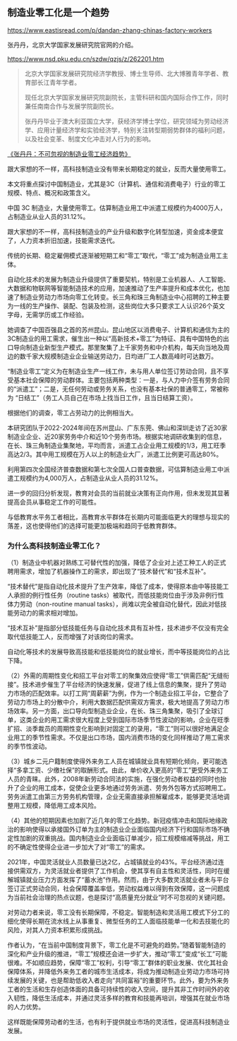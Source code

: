 ## 制造业零工化是一个趋势

https://www.eastisread.com/p/dandan-zhang-chinas-factory-workers

张丹丹，北京大学国家发展研究院官网的介绍。

https://www.nsd.pku.edu.cn/szdw/qzjs/z/262201.htm

> 北京大学国家发展研究院经济学教授、博士生导师、北大博雅青年学者、教育部长江青年学者。
> 
> 现任北京大学国家发展研究院副院长，主管科研和国内国际合作工作，同时兼任南南合作与发展学院副院长。
> 
> 张丹丹毕业于澳大利亚国立大学，获经济学博士学位，研究领域为劳动经济学、应用计量经济学和实验经济学，特别关注转型期弱势群体的福利问题，以及社会变革、制度文化冲击对人行为的影响。

[《张丹丹：不可忽视的制造业零工经济趋势》](https://mp.weixin.qq.com/s/Td3LiMgqR36PPpd36rjBAg)

跟大家想的不一样，高科技制造业没有带来长期稳定的就业，反而大量使用零工。

本文将重点探讨中国制造业，尤其是3C（计算机、通信和消费电子）行业的零工规模、特点、概况和政策含义。

中国 3C 制造业，大量使用零工。估算制造业用工中派遣工规模约为4000万人，占制造业从业人员的31.12%。

跟大家想的不一样，高科技制造业的产业升级和数字化转型加速，资金成本便宜了，人力资本折旧加速，技能需求迭代。

传统的长期、稳定雇佣模式逐渐被短期工和“零工”取代，“零工”成为制造业用工主体。

自动化技术的发展为制造业升级提供了重要契机，特别是工业机器人、人工智能、大数据和物联网等智能制造技术的应用，加速推动了生产率提升和成本优化，也加速了制造业劳动力市场向零工化转变。长三角和珠三角制造业中心招聘的工种主要为一线的生产操作、装配、包装及检测，这些岗位大多只要求工人认识26个英文字母，无需学历或工作经验。

她调查了中国百强县之首的苏州昆山。昆山地区以消费电子、计算机和通信为主的3C制造业的用工需求，催生出一种以“高新技术+零工”为特征、具有中国特色的出口导向制造业新型生产模式。那里聚集了上千家劳务和中介机构，每天向当地及周边的数千家大规模制造业企业输送劳动力，日均进厂工人数高峰时可达数万。

“制造业零工”定义为在制造业生产一线工作，未与用人单位签订劳动合同，且不享受基本社会保障的劳动群体。主要包括两种类型：一是，与人力中介签有劳务合同的“派遣工”；二是，无任何劳动或劳务关系，也没有基本社保的普通零工，常被称为 “日结工”（务工人员自己在市场上找当日工作，且当日结算工资）。

根据他们的调查，零工占劳动力的比例相当大。

本研究团队于2022-2024年间在苏州昆山、广东东莞、佛山和深圳走访了近30家制造业企业、近20家劳务中介和近10个劳务市场。根据实地调研收集到的信息，在长、珠三角制造业集聚地，平均而言，派遣工占企业用工规模的1/3，用工旺季高达2/3。其中用工规模在万人以上的制造业大厂，派遣工比例更可高达80%。

利用第四次全国经济普查数据和第七次全国人口普查数据，可估算制造业用工中派遣工规模约为4,000万人，占制造业从业人员的31.12%。

进一步的回归分析发现，教育对会员的当前就业决策有正向作用，但未发现其显著提高会员从事稳定工作的可能性。

与低教育水平务工者相比，高教育水平群体在长期内可能面临更大的理想与现实的落差，这也使得他们的选择可能更加极端和趋同于低教育群体。

### 为什么高科技制造业零工化？

（1）制造业中机器对熟练工可替代性的加强，降低了企业对上述工种工人的正式聘用需求，增加了机器操作工的需求，即出现了“技术替代”和“技术互补”。

“技术替代”是指自动化技术提升了生产效率，降低了成本，使得原本由中等技能工人承担的例行性任务（routine tasks）被取代，而低技能岗位由于涉及非例行性体力劳动（non-routine manual tasks），尚难以完全被自动化替代，因此对低技能劳动力的需求相对增加。

“技术互补”是指部分低技能任务与自动化技术具有互补性，技术进步不仅没有完全取代低技能工人，反而增强了对该岗位的需求。

自动化等技术的发展导致高技能和低技能岗位的就业增长，而中等技能岗位的占比下降。

（2）外需的周期性变化和招工平台对零工的聚集效应使得“零工”供需匹配“无缝衔接”。技术进步催生了平台经济的快速发展，促进了线上信息的集聚，提升了劳动力市场的匹配效率。以打工网“周薪薪”为例，作为一个制造业招工平台，它整合了劳动力市场上的分散中介，利用大数据匹配供需双方需求，极大地提高了劳动力市场效率。另一方面，出口导向型制造业企业，在长、珠三角集聚，吸引了全球订单，这类企业的用工需求很大程度上受到国际市场季节性波动的影响，企业在旺季扩招、淡季裁员的周期性变化影响到对固定工的录用，“零工”则可以很好地满足企业用工的季节性需求。不仅是出口市场，国内消费市场的变化同样推动了用工需求的季节性波动。

（3）城乡二元户籍制度使得外来务工人员在城镇就业具有短期化倾向，更可能选择“多拿工资、少缴社保”的取酬形式。由此，单价收入更高的“零工”更受外来务工人员的青睐。此外，2008年新劳动合同法的实施，在强化劳动者权益的同时也抬升了企业的用工成本，促使企业更多地通过劳务派遣、劳务外包等方式招聘用工。劳务派遣工由第三方劳务机构管理，企业无需直接承担解雇成本，能够更灵活地调整用工规模，降低用工成本风险。

（4）其他的短期因素也加剧了近几年的零工化趋势。新冠疫情冲击和国际地缘政治的影响使得以承接国外订单为主的制造业企业面临国内经济下行和国际市场不确定性加剧的双重挑战。国内制造业企业面临订单减少，招工规模缩减等挑战，用工的不确定性使得企业进一步加大了对“零工”的需求。

2021年，中国灵活就业人员数量已达2亿，占城镇就业的43%。平台经济通过连接供需双方，为灵活就业者提供了工作机会，使其享有自主性和灵活性，同时在缓解城镇就业压力方面发挥了“蓄水池”作用。然而，由于大多数灵活就业者未与平台签订正式劳动合同，社会保障覆盖率低，劳动权益难以得到有效保障，这一问题成为当前社会治理的热点议题，也是探讨“高质量充分就业”时不可忽视的关键问题。

对劳动力者来说，零工没有长期保障，不稳定。智能制造和灵活用工模式下分工的细化使得长期在流水线上从事重复、微型任务的工人面临技能单一化和去技能化的风险，对其人力资本积累形成挑战。

作者认为，“在当前中国制度背景下，零工化是不可避免的趋势。”随着智能制造的深化和产业升级的推进，“零工”规模还会进一步扩大，推动“零工”变成“长工”可能很难。不如顺应趋势，保障“零工”权利，引导“零工”群体的职业发展、优化其社会保障体系，并降低外来务工者的城市生活成本，将成为推动制造业劳动力市场可持续发展的关键，也是帮助低收入者走向“共同富裕”的重要环节。此外，要为外来务工者的生活和生存创造体面的具备可持续性的收入空间，提升其非工作时间外的收入韧性，降低生活成本，并通过灵活多样的教育和技能再培训，增强其在就业市场的人力优势。

这样既能保障劳动者的生活，也有利于提供就业市场的灵活性，促进高科技制造业发展。

